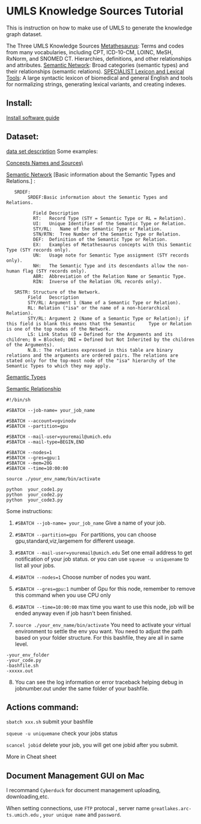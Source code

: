 # UMLS Knowledge Sources Tutorial
This is instruction on how to make use of UMLS to generate the knowledge graph dataset. 


The Three UMLS Knowledge Sources
[Metathesaurus](https://www.nlm.nih.gov/research/umls/knowledge_sources/metathesaurus/index.html): Terms and codes from many vocabularies, including CPT, ICD-10-CM, LOINC, MeSH, RxNorm, and SNOMED CT. Hierarchies, definitions, and other relationships and attributes.
[Semantic Network](https://semanticnetwork.nlm.nih.gov/): Broad categories (semantic types) and their relationships (semantic relations).
[SPECIALIST Lexicon and Lexical Tools](https://lexsrv3.nlm.nih.gov/Specialist/Home/index.html): A large syntactic lexicon of biomedical and general English and tools for normalizing strings, generating lexical variants, and creating indexes.


## Install:

[Install software guide](https://www.nlm.nih.gov/research/umls/implementation_resources/metamorphosys/help.html)

## Dataset:

[data set description](https://www.ncbi.nlm.nih.gov/books/NBK9685/#ch03.sec3.3.4)
Some examples:


[Concepts Names and Sources](https://www.ncbi.nlm.nih.gov/books/NBK9685/#ch03.sec3.3.4)\

[Semantic Network](https://www.ncbi.nlm.nih.gov/books/NBK9679/)
      [Basic information about the Semantic Types and Relations.] : 
       
       SRDEF:
            SRDEF:Basic information about the Semantic Types and Relations.

              Field	Description
              RT:	Record Type (STY = Semantic Type or RL = Relation).
              UI:	Unique Identifier of the Semantic Type or Relation.
              STY/RL:	Name of the Semantic Type or Relation.
              STN/RTN:	Tree Number of the Semantic Type or Relation.
              DEF:	Definition of the Semantic Type or Relation.
              EX:	Examples of Metathesaurus concepts with this Semantic Type (STY records only).
              UN:	Usage note for Semantic Type assignment (STY records only).
              NH:	The Semantic Type and its descendants allow the non-human flag (STY records only).
              ABR:	Abbreviation of the Relation Name or Semantic Type.
              RIN:	Inverse of the Relation (RL records only).
 
       SRSTR: Structure of the Network.
            Field	Description
            STY/RL:	Argument 1 (Name of a Semantic Type or Relation).
            RL:	Relation ("isa" or the name of a non-hierarchical Relation).
            STY/RL:	Argument 2 (Name of a Semantic Type or Relation); if this field is blank this means that the Semantic     Type or Relation is one of the top nodes of the Network.
            LS:	Link Status (D = Defined for the Arguments and its children; B = Blocked; DNI = Defined but Not Inherited by the children of the Arguments).
            N.B.: The relations expressed in this table are binary relations and the arguments are ordered pairs. The relations are stated only for the top-most node of the "isa" hierarchy of the Semantic Types to which they may apply.
[Semantic Types](https://www.ncbi.nlm.nih.gov/books/NBK9685/#ch03.sec3.3.7)
  
[Semantic Relationship ](https://www.ncbi.nlm.nih.gov/books/NBK9685/#ch03.sec3.3.4)



```
#!/bin/sh

#SBATCH --job-name= your_job_name

#SBATCH --account=vgvinodv
#SBATCH --partition=gpu 

#SBATCH --mail-user=youremail@umich.edu
#SBATCH --mail-type=BEGIN,END

#SBATCH --nodes=1
#SBATCH --gres=gpu:1
#SBATCH --mem=20G
#SBATCH --time=10:00:00

source ./your_env_name/bin/activate

python  your_code1.py
python  your_code2.py
python  your_code3.py
```

Some instructions:
1. `#SBATCH --job-name= your_job_name` Give a name of your job.
2. `#SBATCH --partition=gpu ` For partitions, you can choose gpu,standard,viz,largemem for different useage.
3. `#SBATCH --mail-user=youremail@umich.edu` Set one email address to get notification of your job status.
  or you can use `squeue -u uniquename` to list all your jobs.
4. `#SBATCH --nodes=1`  Choose number of nodes you want.
5. `#SBATCH --gres=gpu:1` number of Gpu for this node, remember to remove this command when you use CPU only
6. `#SBATCH --time=10:00:00` max time you want to use this node, job will be ended anyway even if job hasn't been finished.

7. `source ./your_env_name/bin/activate` You need to activate your virtual environment to settle the env you want. You need to adjust the path based on your folder structure. 
For this bashfile, they are all in same level.
```
-your_env_folder
-your_code.py
-bashfile.sh
-xxxxx.out
```
8. You can see the log information or error traceback helping debug in jobnumber.out under the same folder of your bashfile.


## Actions command:

`sbatch xxx.sh` submit your bashfile

`squeue -u uniquemane` check your jobs status

`scancel jobid` delete your job, you will get one jobid after you submit.

More in Cheat sheet

## Document Management GUI on Mac

I recommand `Cyberduck` for document management uploading, downloading,etc.

When setting connections, use `FTP` protocal , server name `greatlakes.arc-ts.umich.edu` , `your unique name` and `password`.

